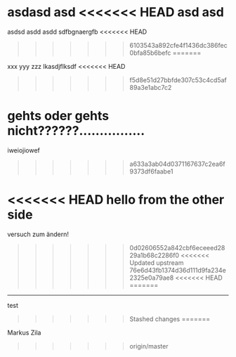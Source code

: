 
asdasd
asd
<<<<<<< HEAD
asd
asd
=======
asdsd
asdd
asdd
sdfbgnaergfb
<<<<<<< HEAD
>>>>>>> 6103543a892cfe4f1436dc386fec0bfa85b6befc
=======

xxx
yyy
zzz
lkasdjflksdf
<<<<<<< HEAD
>>>>>>> f5d8e51d27bbfde307c53c4cd5af89a3e1abc7c2




gehts oder gehts nicht??????................
=======
iweiojiowef
>>>>>>> a633a3ab04d0371167637c2ea6f9373df6faabe1

<<<<<<< HEAD
hello from the other side
=======


versuch zum ändern!
>>>>>>> 0d02606552a842cbf6eceeed2829a1b68c2286f0
<<<<<<< Updated upstream
>>>>>>> 76e6d43fb1374d36d111d9fa234e2325e0a79ae8
<<<<<<< HEAD
=======


_________________
test
>>>>>>> Stashed changes
=======

Markus Zila
>>>>>>> origin/master
